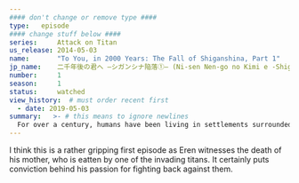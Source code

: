 ```yaml
---
#### don't change or remove type ####
type:   episode
#### change stuff below ####
series:     Attack on Titan
us_release: 2014-05-03 
name:       "To You, in 2000 Years: The Fall of Shiganshina, Part 1"
jp_name:    二千年後の君へ ―シガンシナ陥落①― (Ni-sen Nen-go no Kimi e -Shiganshina Kanraku (1)-)
number:     1
season:     1
status:     watched
view_history:  # must order recent first
  - date: 2019-05-03 
summary:   >- # this means to ignore newlines
  For over a century, humans have been living in settlements surrounded by three 50m gigantic walls, Wall Maria, Wall Rose and Wall Sina, which prevent the Titans, giant humanoid creatures who eat humans, from entering. Eren Jaeger, of the town called the Shiganshina District, wishes to see the outside world by joining the Scout Regiment, as he likens living in the cities to livestock. Despite this, his adopted sister Mikasa Ackermann and their mother Carla Jaeger are against him joining the Scouts. Even after seeing the Scouts return home with large casualties, Eren expresses his interest to join, which impresses his father Grisha Jaeger, who promises to show him what lies in their basement once he returns. After Eren and Mikasa rescue their friend Armin Arlelt from a group of delinquents due to his views that the walls will not protect them forever, the Colossal Titan, a 60m Titan suddenly appears and knocks down the gate to the Shiganshina District, which lies in the outer edge of Wall Maria, allowing smaller Titans to enter. As the town erupts into mass panic, Eren and Mikasa rush back to their house, only to see Carla pinned under their collapsed house. As a Smiling Titan approaches them, Carla begs them to flee, but they refuse until city guard Hannes arrives and assures them that he will defend them. However, as he charges towards the Titan, he is overcome with fear and takes Eren and Mikasa away. Eren watches in horror as a Smiling Titan eats Carla.
---
```


I think this is a rather gripping first episode as Eren witnesses the death of his mother, who is eatten by one of the invading titans. It certainly puts conviction behind his passion for fighting back against them. 